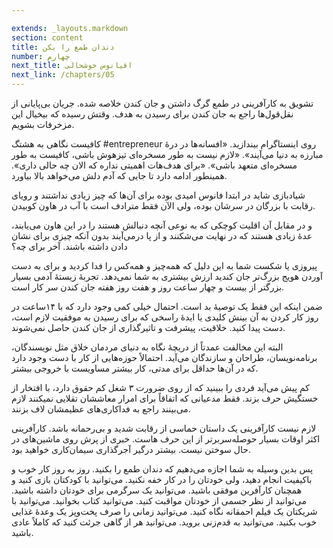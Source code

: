 ```yaml
---

extends: _layouts.markdown
section: content
title: دندان طمع را بکن
number: چهارم
next_title: اقیانوس خوشحالی
next_link: /chapters/05
---
```


تشویق به کارآفرینی در طمع گرگ داشتن و جان کندن خلاصه شده. جریان بی‌پایانی از نقل‌قول‌ها راجع به جان کندن برای رسیدن به هدف. وقتش رسیده که بیخیال این مزخرفات بشویم.

کافیست نگاهی به هشتگ #entrepreneur روی اینستاگرام بیندازید. «افسانه‌ها در درهٔ مبارزه به دنیا می‌آیند». «لازم نیست به طور مسخره‌ای تیزهوش باشی، کافیست به طور مسخره‌ای متعهد باشی». «برای هدف‌هات اهمیتی نداره که الان چه حالی داری». همینطور ادامه دارد تا جایی که آدم دلش می‌خواهد بالا بیاورد.

شیادبازی شاید در ابتدا فانوس امیدی بوده برای آن‌ها که چیز زیادی نداشتند و رویای رقابت با بزرگان در سرشان بوده، ولی الآن فقط مترادف است با آب در هاون کوبیدن.

و در مقابل آن اقلیت کوچکی که به نوعی آنچه دنبالش هستند را در این هاون می‌یابند، عدهٔ زیادی هستند که در نهایت می‌شکنند و از پا درمی‌آیند بدون آنکه چیزی برای نشان دادن داشته باشند. آخر برای چه؟

پیروزی یا شکست شما به این دلیل که همه‌چیز و همه‌کس را فدا کردید و برای به دست آوردن هویج بزرگ‌تر جان کندید ارزش بیشتری به شما نمی‌دهد. تجربهٔ زیستهٔ آدمی بسیار بزرگتر از بیست و چهار ساعت روز و هفت روز هفته جان کندن سر کار است.

ضمن اینکه این فقط یک توصیهٔ بد است. احتمال خیلی کمی وجود دارد که با ۱۴ساعت در روز کار کردن به آن بینش کلیدی یا ایدهٔ راسخی که برای رسیدن به موفقیت لازم است، دست پیدا کنید. خلاقیت، پیشرفت و تاثیرگذاری از جان کندن حاصل نمی‌شوند.

البته این مخالفت عمدتاً از دریچهٔ نگاه به دنیای مردمان خلاق مثل نویسندگان، برنامه‌نویسان، طراحان و سازندگان می‌آید. احتمالاً حوزه‌هایی از کار با دست وجود دارد که در آن‌ها حداقل برای مدتی، کار بیشتر مساویست با خروجی بیشتر.

کم پیش می‌آید فردی را ببینید که از روی ضرورت ۳ شغل کم حقوق دارد، با افتخار از خستگیش حرف بزند. فقط مدعیانی که اتفاقاً برای امرار معاششان تقلایی نمیکنند لازم می‌بینند راجع به فداکاری‌های عظیمشان لاف بزنند.

لازم نیست کارآفرینی یک داستان حماسی از رقابت شدید و بی‌رحمانه باشد. کارآفرینی اکثر اوقات بسیار حوصله‌سربرتر از این حرف هاست. خبری از پرش روی ماشین‌های در حال سوختن نیست. بیشتر درگیر آجرگذاری سیمان‌کاری خواهید بود.

پس بدین وسیله به شما اجازه می‌دهیم که دندان طمع را بکنید. روز به روز کار خوب و باکیفیت انجام دهید، ولی خودتان را در کار خفه نکنید. می‌توانید با کودکتان بازی کنید و همچنان کارآفرین موفقی باشید. می‌توانید یک سرگرمی برای خودتان داشته باشید. می‌توانید از نظر جسمی از خودتان مواقبت کنید. می‌توانید کتاب بخوانید. می‌توانید با شریکتان یک فیلم احمقانه نگاه کنید. می‌توانید زمانی را صرف پخت‌وپز یک وعدهٔ غذایی خوب بکنید. می‌توانید به قدم‌زنی بروید. می‌توانید هر از گاهی جرئت کنید که کاملاً عادی باشید.